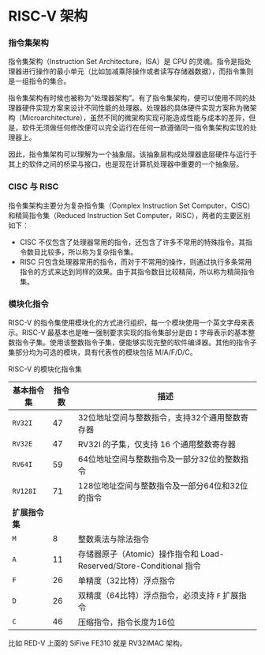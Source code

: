 # RISC-V 架构



### 指令集架构

指令集架构（Instruction Set Architecture，ISA）是 CPU 的灵魂。指令是指处理器进行操作的最小单元（比如加减乘除操作或者读写存储器数据），而指令集则是一组指令的集合。

指令集架构有时候也被称为“处理器架构”。有了指令集架构，便可以使用不同的处理器硬件实现方案来设计不同性能的处理器。处理器的具体硬件实现方案称为微架构（Microarchitecture），虽然不同的微架构实现可能造成性能与成本的差异，但是，软件无须做任何修改便可以完全运行在任何一款遵循同一指令集架构实现的处理器上。

因此，指令集架构可以理解为一个抽象层。该抽象层构成处理器底层硬件与运行于其上的软件之间的桥梁与接口，也是现在计算机处理器中重要的一个抽象层。



### CISC 与 RISC

指令集架构主要分为复杂指令集（Complex Instruction Set Computer，CISC）和精简指令集（Reduced Instruction Set Computer，RISC），两者的主要区别如下：

- CISC 不仅包含了处理器常用的指令，还包含了许多不常用的特殊指令。其指令数目比较多，所以称为复杂指令集。
- RISC 只包含处理器常用的指令，而对于不常用的操作，则通过执行多条常用指令的方式来达到同样的效果。由于其指令数目比较精简，所以称为精简指令集。



### 模块化指令

RISC-V 的指令集使用模块化的方式进行组织，每一个模块使用一个英文字母来表示。RISC-V 最基本也是唯一强制要求实现的指令集部分是由 `I` 字母表示的基本整数指令子集。使用该整数指令子集，便能够实现完整的软件编译器。其他的指令子集部分均为可选的模块，具有代表性的模块包括 M/A/F/D/C。

RISC-V 的模块化指令集

| 基本指令集     | 指令数 | 描述                                                         |
| -------------- | ------ | ------------------------------------------------------------ |
| `RV32I`        | 47     | 32位地址空间与整数指令，支持32个通用整数寄存器               |
| `RV32E`        | 47     | RV32I 的子集，仅支持 16 个通用整数寄存器                     |
| `RV64I`        | 59     | 64位地址空间与整数指令及一部分32位的整数指令                 |
| `RV128I`       | 71     | 128位地址空间与整数指令及一部分64位和32位的指令              |
| **扩展指令集** |        |                                                              |
| `M`            | 8      | 整数乘法与除法指令                                           |
| `A`            | 11     | 存储器原子（Atomic）操作指令和 Load-Reserved/Store-Conditional 指令 |
| `F`            | 26     | 单精度（32比特）浮点指令                                     |
| `D`            | 26     | 双精度（64比特）浮点指令，必须支持 `F` 扩展指令              |
| `C`            | 46     | 压缩指令，指令长度为16位                                     |



比如 RED-V 上面的 SiFive FE310 就是 RV32IMAC 架构。
